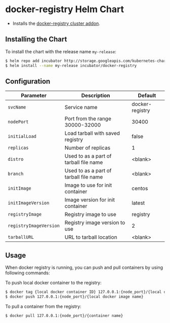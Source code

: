 # docker-registry Helm Chart

* Installs the [docker-registry cluster addon](https://github.com/kubernetes/kubernetes/tree/master/cluster/addons/registry).

## Installing the Chart

To install the chart with the release name `my-release`:

```bash
$ helm repo add incubator http://storage.googleapis.com/kubernetes-charts-incubator
$ helm install --name my-release incubator/docker-registry
```

## Configuration

| Parameter               | Description                            | Default             |
|-------------------------|----------------------------------------|---------------------|
| `svcName`               | Service name                           | docker-registry     |
| `nodePort`              | Port from the range 30000-32000        | 30400               |
| `initialLoad`           | Load tarball with saved registry       | false               |
| `replicas`              | Number of replicas                     | 1                   |
| `distro`                | Used to as a part of tarball file name | \<blank>            |
| `branch`                | Used to as a part of tarball file name | \<blank>            |
| `initImage`             | Image to use for init container        | centos              |
| `initImageVersion`      | Image version for init container       | latest              |
| `registryImage`         | Registry image to use                  | registry            |
| `registryImageVersion`  | Registry image version to use          | 2                   |
| `tarballURL`            | URL to tarball location                | \<blank>            |

## Usage

When docker registry is running, you can push and pull containers by using following commands:

To push local docker container to the registry:
```bash
$ docker tag {local docker container ID} 127.0.0.1:{node_port}/{local docker image name}
$ docker push 127.0.0.1:{node_port}/{local docker image name}
```

To pull a container from the registry:
```bash
$ docker pull 127.0.0.1:{node_port}/{container name}
